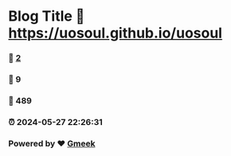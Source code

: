 # Blog Title :link: https://uosoul.github.io/uosoul 
### :page_facing_up: [2](https://uosoul.github.io/uosoul/tag.html) 
### :speech_balloon: 9 
### :hibiscus: 489 
### :alarm_clock: 2024-05-27 22:26:31 
### Powered by :heart: [Gmeek](https://github.com/Meekdai/Gmeek)
